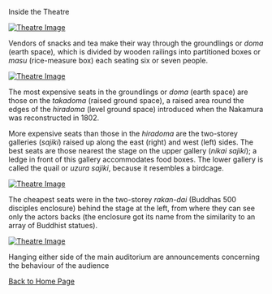 Inside the Theatre

[![Theatre Image](backgrounds/back/links/LINK%20Kgif.gif)](KUN/LINKTHE.htm)

Vendors of snacks and tea make their way through the groundlings or _doma_ (earth space)_,_ which is divided by wooden railings into partitioned boxes or _masu_ (rice-measure box) each seating six or seven people.

[![Theatre Image](backgrounds/back/links/LINKLgif.gif)](KUN/LINKTHE.htm)

The most expensive seats in the groundlings or _doma_ (earth space) are those on the _takadoma_ (raised ground space), a raised area round the edges of the _hiradoma_ (level ground space) introduced when the Nakamura was reconstructed in 1802.

More expensive seats than those in the _hiradoma_ are the two-storey galleries (_sajiki_) raised up along the east (right) and west (left) sides. The best seats are those nearest the stage on the upper gallery (_nikai sajiki_); a ledge in front of this gallery accommodates food boxes. The lower gallery is called the quail or _uzura sajiki_, because it resembles a birdcage.

[![Theatre Image](backgrounds/back/links/linkn.gif)](KUN/LINKTHE.htm)

The cheapest seats were in the two-storey _rakan-dai_ (Buddhas 500 disciples enclosure) behind the stage at the left, from where they can see only the actors backs (the enclosure got its name from the similarity to an array of Buddhist statues).

[![Theatre Image](backgrounds/back/links/LINKOgif.gif)](KUN/LINKTHE.htm)

Hanging either side of the main auditorium are announcements concerning the behaviour of the audience 

[Back to Home Page](texthomepage.htm)
